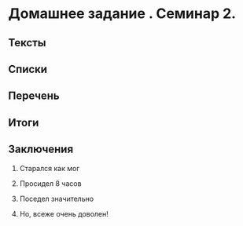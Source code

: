# Домашнее задание . Семинар 2.

## Тексты

## Списки

## Перечень

## Итоги

## Заключения

1. Старался как мог

2. Просидел 8 часов

3. Поседел значительно

4. Но, всеже очень доволен!
